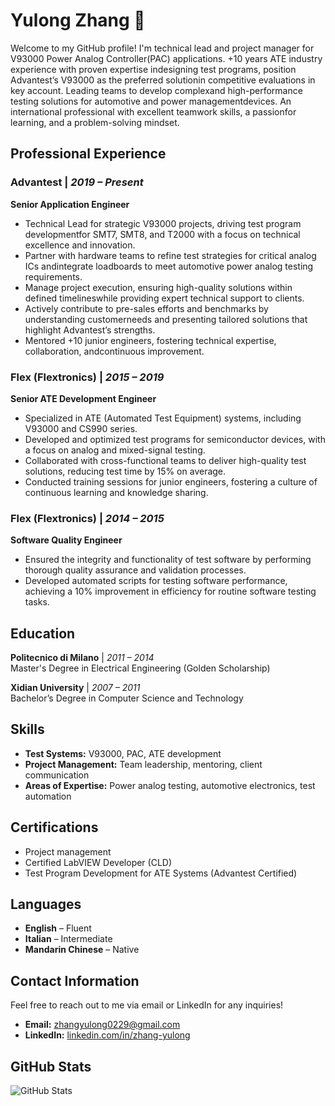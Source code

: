 # Yulong Zhang 👋

Welcome to my GitHub profile! I'm technical lead and project manager for V93000 Power Analog Controller(PAC) applications. +10 years ATE industry experience with proven expertise indesigning test programs, position Advantest’s V93000 as the preferred solutionin competitive evaluations in key account. Leading teams to develop complexand high-performance testing solutions for automotive and power managementdevices. An international professional with excellent teamwork skills, a passionfor learning, and a problem-solving mindset.

## Professional Experience

### Advantest | *2019 – Present*  
**Senior Application Engineer**

- Technical Lead for strategic V93000 projects, driving test program developmentfor SMT7, SMT8, and T2000 with a focus on technical excellence and innovation.
- Partner with hardware teams to refine test strategies for critical analog ICs andintegrate loadboards to meet automotive power analog testing requirements.
- Manage project execution, ensuring high-quality solutions within defined timelineswhile providing expert technical support to clients.
- Actively contribute to pre-sales efforts and benchmarks by understanding customerneeds and presenting tailored solutions that highlight Advantest’s strengths.
- Mentored +10 junior engineers, fostering technical expertise, collaboration, andcontinuous improvement.

### Flex (Flextronics) | *2015 – 2019*  
**Senior ATE Development Engineer**

- Specialized in ATE (Automated Test Equipment) systems, including V93000 and CS990 series.
- Developed and optimized test programs for semiconductor devices, with a focus on analog and mixed-signal testing.
- Collaborated with cross-functional teams to deliver high-quality test solutions, reducing test time by 15% on average.
- Conducted training sessions for junior engineers, fostering a culture of continuous learning and knowledge sharing.

### Flex (Flextronics) | *2014 – 2015*  
**Software Quality Engineer**

- Ensured the integrity and functionality of test software by performing thorough quality assurance and validation processes.
- Developed automated scripts for testing software performance, achieving a 10% improvement in efficiency for routine software testing tasks.

## Education

**Politecnico di Milano** | *2011 – 2014*  
Master's Degree in Electrical Engineering (Golden Scholarship)

**Xidian University** | *2007 – 2011*  
Bachelor’s Degree in Computer Science and Technology

## Skills

- **Test Systems:** V93000, PAC, ATE development
- **Project Management:** Team leadership, mentoring, client communication
- **Areas of Expertise:** Power analog testing, automotive electronics, test automation

## Certifications

- Project management
- Certified LabVIEW Developer (CLD)
- Test Program Development for ATE Systems (Advantest Certified)

## Languages

- **English** – Fluent
- **Italian** – Intermediate
- **Mandarin Chinese** – Native

## Contact Information

Feel free to reach out to me via email or LinkedIn for any inquiries!

- **Email:** zhangyulong0229@gmail.com
- **LinkedIn:** [linkedin.com/in/zhang-yulong](https://www.linkedin.com/in/zhang-yulong/)


## GitHub Stats

![GitHub Stats](https://github-readme-stats.vercel.app/api?username=yulongzhang&show_icons=true&theme=radical)
